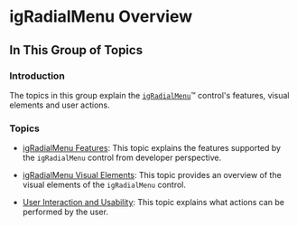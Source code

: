 ﻿<!--
|metadata|
{
    "fileName": "igradialmenu-overview",
    "controlName": "igRadialMenu",
    "tags": []
}
|metadata|
-->

# igRadialMenu Overview



## In This Group of Topics
### Introduction

The topics in this group explain the [`igRadialMenu`](%%jQueryApiUrl%%/ui.igRadialMenu#options)™ control's features, visual elements and user actions.

### Topics

- [igRadialMenu Features](igRadialMenu-Features.html): This topic explains the features supported by the `igRadialMenu` control from developer perspective.

- [igRadialMenu Visual Elements](igRadialMenu-Visual-Elements.html): This topic provides an overview of the visual elements of the `igRadialMenu` control.

- [User Interaction and Usability](igRadialMenu-User-Interaction.html): This topic explains what actions can be performed by the user.





 

 


